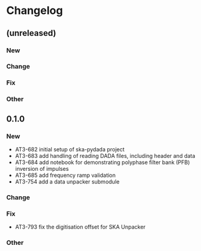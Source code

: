 # Changelog

## (unreleased)

### New

### Change

### Fix

### Other

## 0.1.0

### New

* AT3-682 initial setup of ska-pydada project
* AT3-683 add handling of reading DADA files, including header and data
* AT3-684 add notebook for demonstrating polyphase filter bank (PFB) inversion of impulses
* AT3-685 add frequency ramp validation
* AT3-754 add a data unpacker submodule

### Change

### Fix

* AT3-793 fix the digitisation offset for SKA Unpacker

### Other
